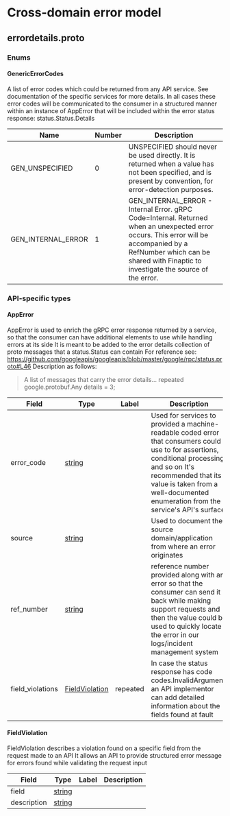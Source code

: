 # Cross-domain error model
<a name="top"></a>



<a name="errordetails.proto"></a>

## errordetails.proto


### Enums

<a name="thebaasco.types.GenericErrorCodes"></a>

#### GenericErrorCodes
A list of error codes which could be returned from any API service. See documentation of the specific services for more details.
In all cases these error codes will be communicated to the consumer in a structured manner within an instance of AppError
that will be included within the error status response: status.Status.Details

| Name | Number | Description |
| ---- | ------ | ----------- |
| GEN_UNSPECIFIED | 0 | UNSPECIFIED should never be used directly. It is returned when a value has not been specified, and is present by convention, for error-detection purposes. |
| GEN_INTERNAL_ERROR | 1 | GEN_INTERNAL_ERROR - Internal Error. gRPC Code=Internal. Returned when an unexpected error occurs. This error will be accompanied by a RefNumber which can be shared with Finaptic to investigate the source of the error. |


 <!-- end enums -->


### API-specific types

<a name="thebaasco.types.AppError"></a>

#### AppError
AppError is used to enrich the gRPC error response returned by a service, so that the consumer
can have additional elements to use while handling errors at its side
It is meant to be added to the error details collection of proto messages that a status.Status can contain
For reference see: https://github.com/googleapis/googleapis/blob/master/google/rpc/status.proto#L46
Description as follows:
> A list of messages that carry the error details...
> repeated google.protobuf.Any details = 3;


| Field | Type | Label | Description |
| ----- | ---- | ----- | ----------- |
| error_code | [string](#string) |  | Used for services to provided a machine-readable coded error that consumers could use to for assertions, conditional processing and so on It's recommended that its value is taken from a well-documented enumeration from the service's API's surface |
| source | [string](#string) |  | Used to document the source domain/application from where an error originates |
| ref_number | [string](#string) |  | reference number provided along with an error so that the consumer can send it back while making support requests and then the value could be used to quickly locate the error in our logs/incident management system |
| field_violations | [FieldViolation](#thebaasco.types.FieldViolation) | repeated | In case the status response has code codes.InvalidArgument, an API implementor can add detailed information about the fields found at fault |






<a name="thebaasco.types.FieldViolation"></a>

#### FieldViolation
FieldViolation describes a violation found on a specific field from the request made to an API
It allows an API to provide structured error message for errors found while validating the request input


| Field | Type | Label | Description |
| ----- | ---- | ----- | ----------- |
| field | [string](#string) |  |  |
| description | [string](#string) |  |  |





 <!-- end messages -->